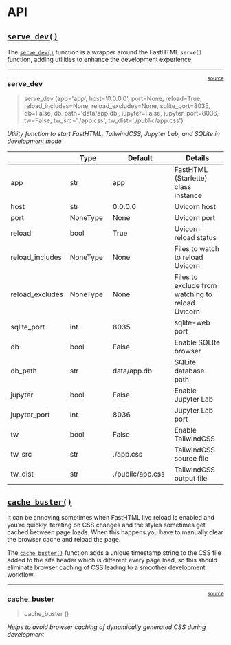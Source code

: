 # API


<!-- WARNING: THIS FILE WAS AUTOGENERATED! DO NOT EDIT! -->

## [`serve_dev()`](https://ExploringML.github.io/fh-dev-utils/serve_dev.html#serve_dev)

The
[`serve_dev()`](https://ExploringML.github.io/fh-dev-utils/serve_dev.html#serve_dev)
function is a wrapper around the FastHTML `serve()` function, adding
utilities to enhance the development experience.

------------------------------------------------------------------------

<a
href="https://github.com/ExploringML/fh-dev-utils/blob/main/fh_dev_utils/serve.py#L12"
target="_blank" style="float:right; font-size:smaller">source</a>

### serve_dev

>  serve_dev (app='app', host='0.0.0.0', port=None, reload=True,
>                 reload_includes=None, reload_excludes=None, sqlite_port=8035,
>                 db=False, db_path='data/app.db', jupyter=False,
>                 jupyter_port=8036, tw=False, tw_src='./app.css',
>                 tw_dist='./public/app.css')

*Utility function to start FastHTML, TailwindCSS, Jupyter Lab, and
SQLite in development mode*

<table>
<colgroup>
<col style="width: 6%" />
<col style="width: 25%" />
<col style="width: 34%" />
<col style="width: 34%" />
</colgroup>
<thead>
<tr>
<th></th>
<th><strong>Type</strong></th>
<th><strong>Default</strong></th>
<th><strong>Details</strong></th>
</tr>
</thead>
<tbody>
<tr>
<td>app</td>
<td>str</td>
<td>app</td>
<td>FastHTML (Starlette) class instance</td>
</tr>
<tr>
<td>host</td>
<td>str</td>
<td>0.0.0.0</td>
<td>Uvicorn host</td>
</tr>
<tr>
<td>port</td>
<td>NoneType</td>
<td>None</td>
<td>Uvicorn port</td>
</tr>
<tr>
<td>reload</td>
<td>bool</td>
<td>True</td>
<td>Uvicorn reload status</td>
</tr>
<tr>
<td>reload_includes</td>
<td>NoneType</td>
<td>None</td>
<td>Files to watch to reload Uvicorn</td>
</tr>
<tr>
<td>reload_excludes</td>
<td>NoneType</td>
<td>None</td>
<td>Files to exclude from watching to reload Uvicorn</td>
</tr>
<tr>
<td>sqlite_port</td>
<td>int</td>
<td>8035</td>
<td>sqlite-web port</td>
</tr>
<tr>
<td>db</td>
<td>bool</td>
<td>False</td>
<td>Enable SQLIte browser</td>
</tr>
<tr>
<td>db_path</td>
<td>str</td>
<td>data/app.db</td>
<td>SQLite database path</td>
</tr>
<tr>
<td>jupyter</td>
<td>bool</td>
<td>False</td>
<td>Enable Jupyter Lab</td>
</tr>
<tr>
<td>jupyter_port</td>
<td>int</td>
<td>8036</td>
<td>Jupyter Lab port</td>
</tr>
<tr>
<td>tw</td>
<td>bool</td>
<td>False</td>
<td>Enable TailwindCSS</td>
</tr>
<tr>
<td>tw_src</td>
<td>str</td>
<td>./app.css</td>
<td>TailwindCSS source file</td>
</tr>
<tr>
<td>tw_dist</td>
<td>str</td>
<td>./public/app.css</td>
<td>TailwindCSS output file</td>
</tr>
</tbody>
</table>

## [`cache_buster()`](https://ExploringML.github.io/fh-dev-utils/serve_dev.html#cache_buster)

It can be annoying sometimes when FastHTML live reload is enabled and
you’re quickly iterating on CSS changes and the styles sometimes get
cached between page loads. When this happens you have to manually clear
the browser cache and reload the page.

The
[`cache_buster()`](https://ExploringML.github.io/fh-dev-utils/serve_dev.html#cache_buster)
function adds a unique timestamp string to the CSS file added to the
site header which is different every page load, so this should eliminate
browser caching of CSS leading to a smoother development workflow.

------------------------------------------------------------------------

<a
href="https://github.com/ExploringML/fh-dev-utils/blob/main/fh_dev_utils/serve.py#L86"
target="_blank" style="float:right; font-size:smaller">source</a>

### cache_buster

>  cache_buster ()

*Helps to avoid browser caching of dynamically generated CSS during
development*
